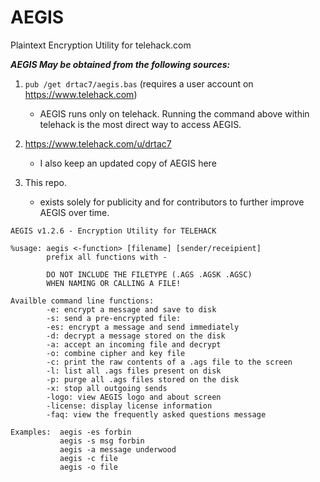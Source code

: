 # AEGIS
Plaintext Encryption Utility for telehack.com

***AEGIS May be obtained from the following sources:***

1. `pub /get drtac7/aegis.bas` (requires a user account on https://www.telehack.com)
    - AEGIS runs only on telehack. Running the command above within telehack is the most direct way to access AEGIS. 

2. https://www.telehack.com/u/drtac7
   - I also keep an updated copy of AEGIS here

3. This repo. 
   - exists solely for publicity and for contributors to further improve AEGIS over time.

```
AEGIS v1.2.6 - Encryption Utility for TELEHACK            
                                                             
%usage: aegis <-function> [filename] [sender/receipient]       
        prefix all functions with -                            
                                                             
        DO NOT INCLUDE THE FILETYPE (.AGS .AGSK .AGSC)         
        WHEN NAMING OR CALLING A FILE!                         
                                                             
Availble command line functions:                               
        -e: encrypt a message and save to disk                 
        -s: send a pre-encrypted file:                         
        -es: encrypt a message and send immediately            
        -d: decrypt a message stored on the disk               
        -a: accept an incoming file and decrypt                
        -o: combine cipher and key file                        
        -c: print the raw contents of a .ags file to the screen
        -l: list all .ags files present on disk                
        -p: purge all .ags files stored on the disk            
        -x: stop all outgoing sends                            
        -logo: view AEGIS logo and about screen                
        -license: display license information                  
        -faq: view the frequently asked questions message      
                                                             
Examples:  aegis -es forbin                                    
           aegis -s msg forbin                                 
           aegis -a message underwood                          
           aegis -c file                                       
           aegis -o file                                       
  
           
